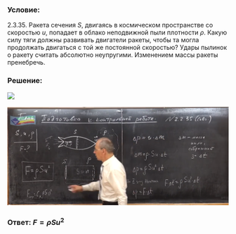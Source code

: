 ###  Условие:

$2.3.35.$ Ракета сечения $S$, двигаясь в космическом пространстве со скоростью $u$, попадает в облако неподвижной пыли плотности $\rho$. Какую силу тяги должны развивать двигатели ракеты, чтобы та могла продолжать двигаться с той же постоянной скоростью? Удары пылинок о ракету считать абсолютно неупругими. Изменением массы ракеты пренебречь.

###  Решение:

![](https://www.youtube.com/embed/w8CbhNFdadQ?t=100)

![|1753x780, 67%](../../img/2.2.35/01.png)

###  Ответ: $F = \rho Su^2$